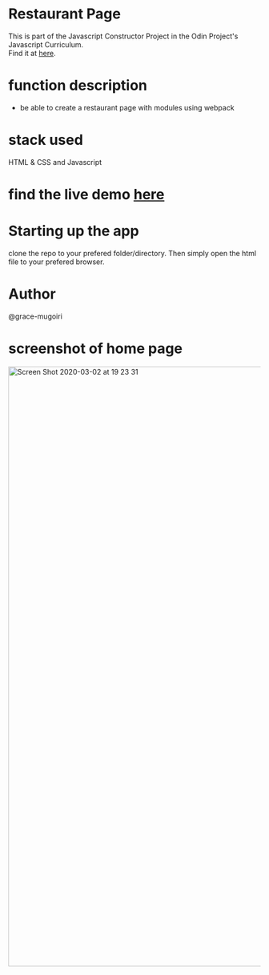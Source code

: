 # Restaurant Page
This is part of the Javascript Constructor Project in the Odin Project's Javascript Curriculum. <br />
Find it at [here](https://www.theodinproject.com/courses/javascript/lessons/restaurant-page).

# function description
- be able to create a restaurant page with modules using webpack

# stack used
HTML & CSS and Javascript

# find the live demo [here](https://grace-mugoiri.github.io/Restaurant-Page/dist/index.html)

# Starting up the app
clone the repo to your prefered folder/directory. Then simply open the html file to your prefered browser.

# Author
@grace-mugoiri

# screenshot of home page 
<img width="1199" alt="Screen Shot 2020-03-02 at 19 23 31" src="https://user-images.githubusercontent.com/20679425/75695980-e8a52c00-5cbb-11ea-8c65-4fe6288a29b4.png">


